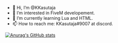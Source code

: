- 👋 Hi, I’m @KKasutaja
- 👀 I’m interested in FiveM developement.
- 🌱 I’m currently learning Lua and HTML.
- 📫 How to reach me: KKasutaja#9007 at discord.

[![Anurag's GitHub stats](https://github-readme-stats.vercel.app/api?username=KKasutaja)](https://github.com/anuraghazra/github-readme-stats)
